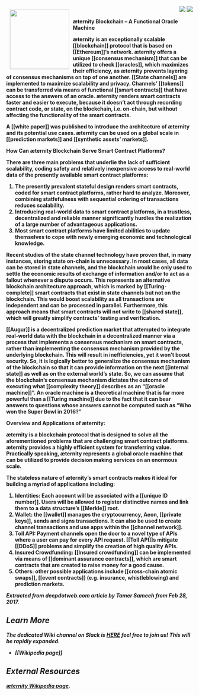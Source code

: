 <a href="http://www.aeternity.com/"><img width="160px" src="http://www.aeternity.com/user/themes/aeon/img/aeternity_logo.png" align="left" hspace="10" vspace="10"></a>

<p align = right><a target="_blank" href="https://twitter.com/intent/tweet?original_referer=https%3A%2F%2Fabout.twitter.com%2Fresources%2Fbuttons&text=Aeternity:%20scalable%20smart%20contracts%20interfacing%20with%20real%20world%20data&tw_p=tweetbutton&url=http%3A%2F%2Fwww.aeternity.com%2F&via=aetrnty"><img src="http://s30.postimg.org/j2q6ql27h/Tweet.png"></a>
<a target="_blank" href="https://twitter.com/aetrnty"> <img src="https://s24.postimg.org/4xcf9j8xh/Follow-_Twitter.jpg?2"></a>
</p>
<b>æternity Blockchain – A Functional Oracle Machine<p>

æternity is an exceptionally scalable [[blockchain]] protocol that is based on [[Ethereum]]’s network. æternity offers a unique [[consensus mechanism]] that can be utilized to check [[oracles]], which maximizes their efficiency, as æternity prevents layering of consensus mechanisms on top of one another. [[State channels]] are implemented to maximize scalability and privacy. Channels’ [[tokens]] can be transferred via means of functional [[smart contracts]] that have access to the answers of an oracle. æternity renders smart contracts faster and easier to execute, because it doesn’t act through recording contract code, or state, on the blockchain, i.e. on-chain, but without affecting the functionality of the smart contracts.<p>

A [[white paper]] was published to introduce the architecture of æternity and its potential use cases. æternity can be used on a global scale in [[prediction markets]] and [[synthetic assets’ markets]].<p>

<b>How Can æternity Blockchain Serve Smart Contract Platforms?<p>

There are three main problems that underlie the lack of sufficient scalability, coding safety and relatively inexpensive access to real-world data of the presently available smart contract platforms:<p>

<ol>
<li>The presently prevalent stateful design renders smart contracts, coded for smart contract platforms, rather hard to analyze. Moreover, combining statfefulness with sequential ordering of transactions reduces scalability.
<li>Introducing real-world data to smart contract platforms, in a trustless, decentralized and reliable manner significantly hurdles the realization of a large number of advantageous applications.
<li>Most smart contract platforms have limited abilities to update themselves to cope with newly emerging economic and technological knowledge.</ol><p>

Recent studies of the state channel technology have proven that, in many instances, storing state on-chain is unnecessary. In most cases, all data can be stored in state channels, and the blockchain would be only used to settle the economic results of exchange of information and/or to act as a fallout whenever a dispute occurs. This represents an alternative blockchain architecture approach, which is marked by [[Turing-complete]] smart contracts that exist in state channels but not on the blockchain. This would boost scalability as all transactions are independent and can be processed in parallel. Furthermore, this approach means that smart contracts will not write to [[shared state]], which will greatly simplify contracts’ testing and verification.<p>

[[Augur]] is a decentralized prediction market that attempted to integrate real-world data with the blockchain in a decentralized manner via a process that implements a consensus mechanism on smart contracts, rather than implementing the consensus mechanism provided by the underlying blockchain. This will result in inefficiencies, yet it won’t boost security. So, it is logically better to generalize the consensus mechanism of the blockchain so that it can provide information on the next [[internal state]] as well as on the external world’s state. So, we can assume that the blockchain’s consensus mechanism dictates the outcome of executing what [[complexity theory]] describes as an “[[oracle machine]]”. An oracle machine is a theoretical machine that is far more powerful than a [[Turing machine]] due to the fact that it can bear answers to questions whose answers cannot be computed such as “Who won the Super Bowl in 2016?”<p>

<b>Overview and Applications of æternity:<p>

æternity is a blockchain protocol that is designed to solve all the aforementioned problems that are challenging smart contract platforms. æternity provides a highly efficient system for transferring value. Practically speaking, æternity represents a global oracle machine that can be utilized to provide decision making services on an enormous scale.<p>

The stateless nature of æternity’s smart contracts makes it ideal for building a myriad of applications including:<ol>
<li>Identities: Each account will be associated with a [[unique ID number]]. Users will be allowed to register distinctive names and link them to a data structure’s [[Merkle]] root.
<li>Wallet: the [[wallet]] manages the cryptocurrency, Aeon, [[private keys]], sends and signs transactions. It can also be used to create channel transactions and use apps within the [[channel network]].
<li>Toll API: Payment channels open the door to a novel type of APIs where a user can pay for every API request. [[Toll API]]s mitigate [[DDoS]] problems and simplify the creation of high quality APIs.
<li>Insured Crowdfunding: [[Insured crowdfunding]] can be implemented via means of [[dominant assurance contracts]], which are smart contracts that are created to raise money for a good cause.
<li>Others: other possible applications include [[cross-chain atomic swaps]], [[event contracts]] (e.g. insurance, whistleblowing) and prediction markets. </ol><p>

<i>Extracted from deepdotweb.com article by Tamer Sameeh from Feb 28, 2017. 

## Learn More
The dedicated Wiki channel on Slack is [HERE](https://pacific-beach-20900.herokuapp.com/) feel free to join us!
_This will be rapidly expanded._

* [[Wikipedia page]]

## External Resources
[æternity Wikipedia page](https://en.wikipedia.org/wiki/AEternity).

[Whitepaper_English]: Whitepaper_English
[Whitepaper_Korean (한국어)]: Whitepaper_Korean-(한국어)
[Whitepaper_Indonesia]: Whitepaper_Indonesia
[Whitepaper_French]: Whitepaper_French
[Whitepaper_Chinese]: Whitepaper_Chinese
[Whitepaper_Russian]: Whitepaper_Russian
[Whitepaper_Español]: Whitepaper_Español
[Whitepaper_Japanese]: Whitepaper_Japanese